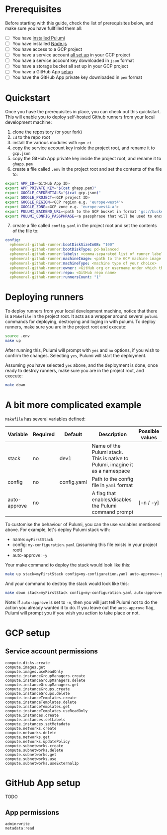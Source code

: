 # Prerequisites

Before starting with this guide, check the list of prerequisites below, and make sure you have fullfilled them all:

- [ ] You have [installed Pulumi](https://www.pulumi.com/docs/get-started/install/)
- [ ] You have installed [Node.js](https://nodejs.org/)
- [ ] You have access to a GCP project
- [ ] You have a service account [all set up](#service-account-permissions) in your GCP project
- [ ] You have a service account key downloaded in `json` format
- [ ] You have a storage bucket all set up in your GCP project
- [ ] You have a GitHub App [setup](#github-app-setup)
- [ ] You have the GitHub App private key downloaded in `pem` format

# Quickstart

Once you have the prerequisites in place, you can check out this quickstart. This will enable you to deploy self-hosted Github runners from your local development machine:

1. clone the repository (or your fork)
2. `cd` to the repo root
3. install the various modules with `npm ci`
4. copy the service account key inside the project root, and rename it to `gcp.json`
5. copy the GitHub App private key inside the project root, and rename it to `ghapp.pem`
6. create a file called `.env` in the project root and set the contents of the file to:
```sh
export APP_ID=<GitHub App ID>
export APP_PRIVATE_KEY="$(cat ghapp.pem)"
export GOOGLE_CREDENTIALS="$(cat gcp.json)"
export GOOGLE_PROJECT=<GCP project ID>
export GOOGLE_REGION=<GCP region e.g. 'europe-west4'>
export GOOGLE_ZONE=<GCP zone e.g. 'europe-west4-a'>
export PULUMI_BACKEND_URL=<path to the GCP bucket in format 'gs://bucket_name'>
export PULUMI_CONFIG_PASSPHRASE=<a passphrase that will be used to encrypt secrets>
```
7. create a file called `config.yaml` in the project root and set the contents of the file to:
```yaml
config:
  ephemeral-github-runner:bootDiskSizeInGB: "100"
  ephemeral-github-runner:bootDiskType: pd-balanced
  ephemeral-github-runner:labels: <comma-separated list of runner labels>
  ephemeral-github-runner:machineImage: <path to the GCP machine image with Github runner installed>
  ephemeral-github-runner:machineType: <machine type of your choice>
  ephemeral-github-runner:owner: <GitHub org or username under which the repo is>
  ephemeral-github-runner:repo: <GitHub repo name>
  ephemeral-github-runner:runnersCount: "1"
```

# Deploying runners

To deploy runners from your local development machine, notice that there is a `Makefile` in the project root. It acts as a wrapper around several `pulumi` commands for deploying, destroying and loging in with pulumi. To deploy runners, make sure you are in the project root and execute:

```sh
source .env
make up
```
After running this, Pulumi will prompt with `yes` and `no` options, if you wish to confirm the changes. Selecting `yes`, Pulumi will start the deployment.

Assuming you have selected `yes` above, and the deployment is done, once ready to destroy runners, make sure you are in the project root, and execute:
```sh
make down
```

# A bit more complicated example

`Makefile` has several variables defined:

| Variable      | Required    | Default     | Description                                                                   | Possible values |
| ------------- | ----------- | ----------- | ----------------------------------------------------------------------------- | --------------- |
| stack         | no          | dev1        | Name of the Pulumi stack. This is native to Pulumi, imagine it as a namespace |                 |
| config        | no          | config.yaml | Path to the config file in `yaml` format                                      |                 |
| auto-approve  | no          |             | A flag that enables/disables the Pulumi command prompt                        |    [-n / -y]    |

To customise the behaviour of Pulumi, you can the use variables mentioned above. For example, let's deploy Pulumi stack with:
- name: `myFirstStack`
- config: `my-configuration.yaml` (assuming this file exists in your project root)
- auto-approve: `-y`

Your make command to deploy the stack would look like this:
```sh
make up stack=myFirstStack config=my-configuration.yaml auto-approve=-y
```

And your command to destroy the stack would look like this:
```sh
make down stack=myFirstStack config=my-configuration.yaml auto-approve=-y
```

Note: if `auto-approve` is set to `-n`, then you will just tell Pulumi not to do the action you already wanted it to do. If you leave out the `auto-approve` flag, Pulumi will prompt you if you wish you action to take place or not.

# GCP setup

## Service account permissions

```
compute.disks.create
compute.images.get
compute.images.useReadOnly
compute.instanceGroupManagers.create
compute.instanceGroupManagers.delete
compute.instanceGroupManagers.get
compute.instanceGroups.create
compute.instanceGroups.delete
compute.instanceTemplates.create
compute.instanceTemplates.delete
compute.instanceTemplates.get
compute.instanceTemplates.useReadOnly
compute.instances.create
compute.instances.setLabels
compute.instances.setMetadata
compute.networks.create
compute.networks.delete
compute.networks.get
compute.networks.updatePolicy
compute.subnetworks.create
compute.subnetworks.delete
compute.subnetworks.get
compute.subnetworks.use
compute.subnetworks.useExternalIp
```

# GitHub App setup

TODO

## App permissions

```
admin:write
metadata:read
```